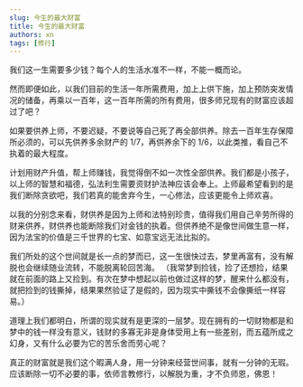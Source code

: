 ```yaml
---
slug: 今生的最大财富
title: 今生的最大财富
authors: xn
tags: [修行]
---
```


我们这一生需要多少钱？每个人的生活水准不一样，不能一概而论。

然而即便如此，以我们目前的生活一年所需费用，加上上供下施，加上预防突发情况的储备，再乘以一百年，这一百年所需的所有费用，很多师兄现有的财富应该超过了吧？

如果要供养上师，不要迟疑，不要说等自己死了再全部供养。除去一百年生存保障所必须的，可以先供养多余财产的 1/7，再供养余下的 1/6，以此类推，看自己不执着的最大程度。

计划用财产升值，帮上师赚钱，我觉得倒不如一次性全部供养。我们都是小孩子，以上师的智慧和福德，弘法利生需要资财护法神应该会奉上。上师最希望看到的是我们断除贪欲吧，我们若真的能舍弃今生，一心修法，应该更能令上师欢喜。

以我的分别念来看，财供养是因为上师和法特别珍贵，值得我们用自己辛劳所得的财来供养，财供养也能断除我们对金钱的执着。但供养绝不是像世间做生意一样，因为法宝的价值是三千世界的七宝、如意宝远无法比拟的。

我们所处的这个世间就是长一点的梦而已，这一生很快过去，梦里再富有，没有解脱也会继续随业流转，不能脱离轮回苦海。
（我常梦到捡钱，捡了还想捡，结果就在前面的路上又捡到。有次在梦中想起以前也做过这样的梦，醒来什么都没有，就把捡到的钱撕掉，结果果然验证了是假的，因为现实中撕钱不会像撕纸一样容易。）

道理上我们都明白，所谓的现实就有是更深的一层梦。现在拥有的一切财物都是和梦中的钱一样没有意义，钱财的多寡无非是身体受用上有一些差别，而五蕴所成之幻身，又有什么必要为它的苦乐舍而劳心呢？  

真正的财富就是我们这个暇满人身，用一分钟来经营世间事，就有一分钟的无瑕。
应该断除一切不必要的事，依师言教修行，以解脱为重，才不负师恩，佛恩！